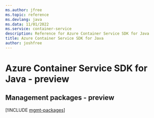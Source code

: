 ```yaml
---
ms.author: jfree
ms.topic: reference
ms.devlang: java
ms.data: 11/01/2022
ms.service: container-service
description: Reference for Azure Container Service SDK for Java
title: Azure Container Service SDK for Java
author: joshfree
---
```

# Azure Container Service SDK for Java - preview

## Management packages - preview
[!INCLUDE [mgmt-packages](container-service-mgmt-index.md)]